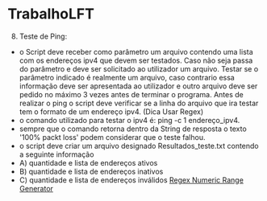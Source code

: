 # TrabalhoLFT

8) Teste de Ping:
- o Script deve receber como parâmetro um arquivo contendo uma lista com os endereços ipv4
que devem ser testados. Caso não seja passa do parâmetro e deve ser solicitado ao utilizador um
arquivo. Testar se o parâmetro indicado é realmente um arquivo, caso contrario essa informação
deve ser apresentada ao utilizador e outro arquivo deve ser pedido no máximo 3 vezes antes de
terminar o programa.
Antes de realizar o ping o script deve verificar se a linha do arquivo que ira testar tem o formato
de um endereço ipv4. (Dica Usar Regex)
- o comando utilizado para testar o ipv4 é: ping -c 1 endereço_ipv4.
- sempre que o comando retorna dentro da String de resposta o texto '100% packt loss' podem
considerar que o teste falhou.
- o script deve criar um arquivo designado Resultados_teste.txt contendo a seguinte informação
- A) quantidade e lista de endereços ativos
- B) quantidade e lista de endereços inativos
- C) quantidade e lista de endereços inválidos
<a href=“http://gamon.webfactional.com/regexnumericrangegenerator/“>Regex Numeric Range Generator</a>
